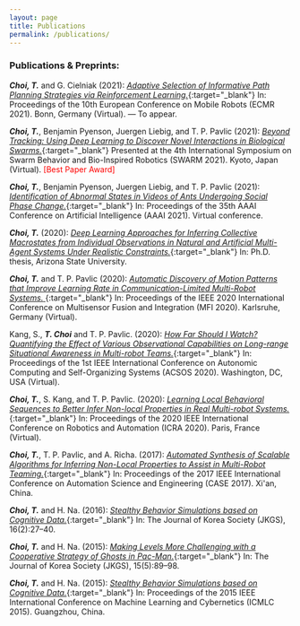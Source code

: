 ```yaml
---
layout: page
title: Publications
permalink: /publications/
---
```


### Publications & Preprints: 

***Choi, T.*** and G. Cielniak (2021): 
[*Adaptive Selection of Informative Path Planning Strategies via
Reinforcement Learning.*](https://arxiv.org/abs/2108.06618){:target="_blank"}
In: Proceedings of the 10th European Conference on Mobile Robots (ECMR 2021). Bonn, Germany (Virtual). &mdash; To appear.

***Choi, T.***, Benjamin Pyenson, Juergen Liebig, and T. P. Pavlic (2021): [*Beyond Tracking: Using Deep Learning to Discover Novel Interactions in Biological 
Swarms.*](https://arxiv.org/abs/2108.09394){:target="_blank"} Presented at the 4th International Symposium on Swarm Behavior and Bio-Inspired Robotics (SWARM 2021). 
Kyoto, Japan (Virtual). <span style="color:red">[Best Paper Award]</span>

***Choi, T.***, Benjamin Pyenson, Juergen Liebig, and T. P. Pavlic (2021): 
[*Identification of Abnormal States in Videos of Ants Undergoing Social Phase Change.*](https://ojs.aaai.org/index.php/AAAI/article/view/17794){:target="_blank"}
In: Proceedings of the 35th AAAI Conference on Artificial Intelligence (AAAI 2021). Virtual conference.

***Choi, T.*** (2020):
[*Deep Learning Approaches for Inferring Collective Macrostates from Individual Observations in Natural and Artificial Multi-Agent Systems Under Realistic Constraints.*](https://search.proquest.com/openview/315da7f3afc6956f0befeee8568d5246/1?pq-origsite=gscholar&cbl=18750&diss=y){:target="_blank"}
In: Ph.D. thesis, Arizona State University.

***Choi, T.*** and T. P. Pavlic (2020): 
[*Automatic Discovery of Motion Patterns that Improve Learning Rate in Communication-Limited Multi-Robot Systems.* ](https://ieeexplore.ieee.org/abstract/document/9235218){:target="_blank"}
In: Proceedings of the IEEE 2020 International Conference on Multisensor Fusion and Integration
(MFI 2020). Karlsruhe, Germany (Virtual).

Kang, S., ***T. Choi*** and T. P. Pavlic. (2020): 
[*How Far Should I Watch? Quantifying the Effect
of Various Observational Capabilities on Long-range Situational Awareness in
Multi-robot Teams.*](https://ieeexplore.ieee.org/document/9196255){:target="_blank"}
In: Proceedings of the 1st IEEE International Conference on Autonomic Computing and Self-Organizing Systems (ACSOS 2020). Washington, DC, USA (Virtual).

***Choi, T.***, S. Kang, and T. P. Pavlic. (2020): 
[*Learning Local Behavioral Sequences to Better Infer Non-local Properties in Real Multi-robot Systems.*](https://ieeexplore.ieee.org/document/9196728){:target="_blank"} 
In: Proceedings of the 2020 IEEE International Conference on Robotics and Automation (ICRA 2020). Paris, France (Virtual).

***Choi, T.***, T. P. Pavlic, and A. Richa. (2017): 
[*Automated Synthesis of Scalable Algorithms for Inferring Non-Local Properties to Assist in Multi-Robot Teaming.*](https://ieeexplore.ieee.org/document/8256320){:target="_blank"} 
In: Proceedings of the 2017 IEEE International Conference on Automation Science and Engineering (CASE 2017). Xi'an, China.

***Choi, T.*** and H. Na. (2016): 
[*Stealthy Behavior Simulations based on Cognitive Data.*](https://www.koreascience.or.kr/article/JAKO201614137725963.page){:target="_blank"} 
In: The Journal of Korea Society (JKGS), 16(2):27–40.

***Choi, T.*** and H. Na. (2015): 
[*Making Levels More Challenging with a Cooperative Strategy
of Ghosts in Pac-Man.*](https://www.koreascience.or.kr/article/JAKO201532434264018.jsp-kj=SSMHB4&py=2012&vnc=v27n6&sp=588){:target="_blank"} 
In: The Journal of Korea Society (JKGS), 15(5):89–98.

***Choi, T.*** and H. Na. (2015): 
[*Stealthy Behavior Simulations based on Cognitive Data.*](https://ieeexplore.ieee.org/document/7340900){:target="_blank"} 
In: Proceedings of the 2015 IEEE International Conference on Machine Learning
and Cybernetics (ICMLC 2015). Guangzhou, China.


